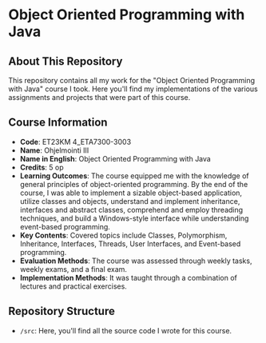 # Object Oriented Programming with Java

## About This Repository

This repository contains all my work for the "Object Oriented Programming with Java" course I took. Here you'll find my implementations of the various assignments and projects that were part of this course.

## Course Information

- **Code**: ET23KM 4_ETA7300-3003
- **Name**: Ohjelmointi III
- **Name in English**: Object Oriented Programming with Java
- **Credits**: 5 op
- **Learning Outcomes**: The course equipped me with the knowledge of general principles of object-oriented programming. By the end of the course, I was able to implement a sizable object-based application, utilize classes and objects, understand and implement inheritance, interfaces and abstract classes, comprehend and employ threading techniques, and build a Windows-style interface while understanding event-based programming.
- **Key Contents**: Covered topics include Classes, Polymorphism, Inheritance, Interfaces, Threads, User Interfaces, and Event-based programming.
- **Evaluation Methods**: The course was assessed through weekly tasks, weekly exams, and a final exam.
- **Implementation Methods**: It was taught through a combination of lectures and practical exercises.

## Repository Structure

- `/src`: Here, you'll find all the source code I wrote for this course.





